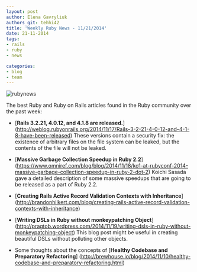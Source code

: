 ```yaml
---
layout: post
author: Elena Gavryliuk
authors_git: tehhi42
title: 'Weekly Ruby News - 11/21/2014'
date: 21-11-2014
tags:
- rails
- ruby
- news

categories:
- blog
- team
---
```


<div class="right" style="margin-right: 1em;">
    <img src="https://cloud.githubusercontent.com/assets/5908100/5143614/98bb5960-719a-11e4-9023-5a4b6714fd45.jpg" title="rubynews"/>
</div>

The best Ruby and Ruby on Rails articles found in the Ruby community over the past week:

* [**Rails 3.2.21, 4.0.12, and 4.1.8 are released.**] (http://weblog.rubyonrails.org/2014/11/17/Rails-3-2-21-4-0-12-and-4-1-8-have-been-released) These versions contain a security fix: the existence of arbitrary files on the file system can be leaked, but the contents of the file will not be leaked.

* [**Massive Garbage Collection Speedup in Ruby 2.2**] (https://www.omniref.com/blog/blog/2014/11/18/ko1-at-rubyconf-2014-massive-garbage-collection-speedup-in-ruby-2-dot-2) Koichi Sasada gave a detailed description of some massive speedups that are going to be released as a part of Ruby 2.2. 

* [**Creating Rails Active Record Validation Contexts with Inheritance**] (http://brandonhilkert.com/blog/creating-rails-active-record-validation-contexts-with-inheritance) 

* [**Writing DSLs in Ruby without monkeypatching Object**] (http://pragtob.wordpress.com/2014/11/19/writing-dsls-in-ruby-without-monkeypatching-object) This blog post might be useful in creating beautiful DSLs without polluting other objects.

* Some thoughts about the concepts of [**Healthy Codebase and Preparatory Refactoring**] (http://brewhouse.io/blog/2014/11/10/healthy-codebase-and-preparatory-refactoring.html) 
